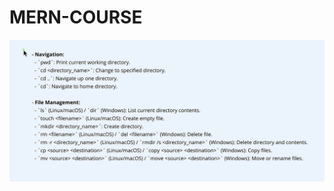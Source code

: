 # MERN-COURSE

![alt text](image.png)

<!-- //! =================================
//? === IMPORTS Required modules ===
//! =================================
//! =================================
//? === INSTANCE ===
//! =================================
//! =================================
//? === start the server ===
//! ================================= -->
